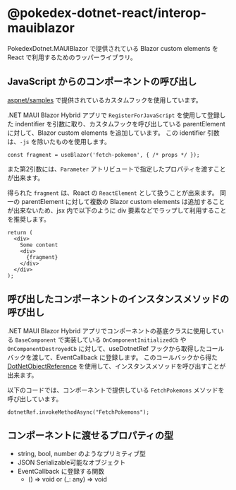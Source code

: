 # @pokedex-dotnet-react/interop-mauiblazor

PokedexDotnet.MAUIBlazor で提供されている Blazor custom elements を React で利用するためのラッパーライブラリ。

## JavaScript からのコンポーネントの呼び出し

[aspnet/samples](https://github.com/aspnet/samples/tree/main/samples/aspnetcore/blazor/JSComponentGeneration) で提供されているカスタムフックを使用しています。

.NET MAUI Blazor Hybrid アプリで `RegisterForJavaScript` を使用して登録した indentifier を引数に取り、カスタムフックを呼び出している parentElement に対して、Blazor custom elements を追加しています。
この identifier 引数は、`-js` を除いたものを使用します。

```tsx
const fragment = useBlazor('fetch-pokemon', { /* props */ });
```

また第2引数には、`Parameter` アトリビュートで指定したプロパティを渡すことが出来ます。

得られた `fragment` は、React の `ReactElement` として扱うことが出来ます。
同一の parentElement に対して複数の Blazor custom elements は追加することが出来ないため、jsx 内で以下のように div 要素などでラップして利用することを推奨します。

```tsx
return (
  <div>
    Some content
    <div>
      {fragment}
    </div>
  </div>
);
```

## 呼び出したコンポーネントのインスタンスメソッドの呼び出し

.NET MAUI Blazor Hybrid アプリでコンポーネントの基底クラスに使用している `BaseComponent` で実装している `OnComponentInitializedCb` や `OnComponentDestroyedCb` に対して、useDotnetRef フックから取得したコールバックを渡して、EventCallback に登録します。
このコールバックから得た [DotNetObjectReference](https://learn.microsoft.com/en-us/aspnet/core/blazor/javascript-interoperability/call-dotnet-from-javascript?view=aspnetcore-8.0) を使用して、インスタンスメソッドを呼び出すことが出来ます。

以下のコードでは、コンポーネントで提供している `FetchPokemons` メソッドを呼び出しています。

```tsx
dotnetRef.invokeMethodAsync("FetchPokemons");
```

## コンポーネントに渡せるプロパティの型

- string, bool, number のようなプリミティブ型
- JSON Serializable可能なオブジェクト
- EventCallback に登録する関数
  - () => void or (_: any) => void
